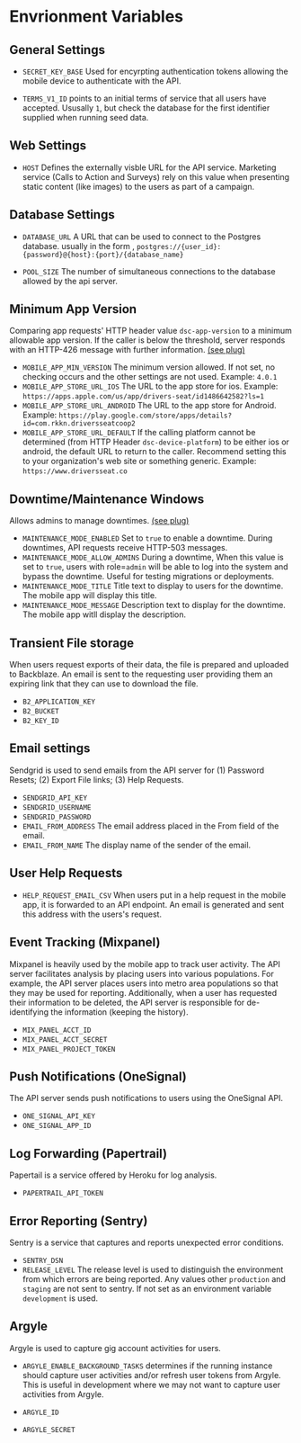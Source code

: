 # Envrionment Variables

## General Settings

* `SECRET_KEY_BASE`
  Used for encyrpting authentication tokens allowing the mobile device to authenticate with the API.
  <br/>

* `TERMS_V1_ID`
  points to an initial terms of service that all users have accepted. Ususally `1`, but check the database for the first identifier supplied when running seed data.

## Web Settings

* `HOST`
  Defines the externally visble URL for the API service.  Marketing service (Calls to Action and Surveys) rely on this value when presenting static content (like images) to the users as part of a campaign.

## Database Settings

* `DATABASE_URL`
  A URL that can be used to connect to the Postgres database.  usually in the form , `postgres://{user_id}:{password}@{host}:{port}/{database_name}`
  <br/>
  
* `POOL_SIZE`
  The number of simultaneous connections to the database allowed by the api server.

## Minimum App Version

Comparing app requests' HTTP header value `dsc-app-version` to a minimum allowable app version.  If the caller is below the threshold, server responds with an HTTP-426 message with further information.  [(see plug)](../../lib/dsc_web/plugs/out_of_date_app_version_plug.ex)

* `MOBILE_APP_MIN_VERSION`
  The minimum version allowed.  If not set, no checking occurs and the other settings are not used.  Example: `4.0.1`
  <br/>
* `MOBILE_APP_STORE_URL_IOS`
  The URL to the app store for ios.  Example: `https://apps.apple.com/us/app/drivers-seat/id1486642582?ls=1`
  <br/>
* `MOBILE_APP_STORE_URL_ANDROID`
  The URL to the app store for Android.  Example: `https://play.google.com/store/apps/details?id=com.rkkn.driversseatcoop2`
  <br/>
* `MOBILE_APP_STORE_URL_DEFAULT`
  If the calling platform cannot be determined (from HTTP Header `dsc-device-platform`) to be either ios or android, the default URL to return to the caller.  Recommend setting this to your organization's web site or something generic.  Example: `https://www.driversseat.co`

## Downtime/Maintenance Windows

Allows admins to manage downtimes.  [(see plug)](../../lib/dsc_web/plugs/app_downtime_plug.ex)

* `MAINTENANCE_MODE_ENABLED`
  Set to `true` to enable a downtime.  During downtimes, API requests receive HTTP-503 messages.
  <br/>
* `MAINTENANCE_MODE_ALLOW_ADMINS`
  During a downtime, When this value is set to `true`, users with role=`admin` will be able to log into the system and bypass the downtime.  Useful for testing migrations or deployments.
  <br/>
* `MAINTENANCE_MODE_TITLE`
  Title text to display to users for the downtime.  The mobile app will display this title.
  <br/>
* `MAINTENANCE_MODE_MESSAGE`
  Description text to display for the downtime.  The mobile app witll display the description.
  

## Transient File storage

When users request exports of their data, the file is prepared and uploaded to Backblaze.  An email is sent to the requesting user providing them an expiring link that they can use to download the file.

* `B2_APPLICATION_KEY`
* `B2_BUCKET`
* `B2_KEY_ID`

## Email settings

Sendgrid is used to send emails from the API server for (1) Password Resets; (2) Export File links; (3) Help Requests.

* `SENDGRID_API_KEY`
* `SENDGRID_USERNAME`
* `SENDGRID_PASSWORD`
* `EMAIL_FROM_ADDRESS`
  The email address placed in the From field of the email.
* `EMAIL_FROM_NAME`
  The display name of the sender of the email.

## User Help Requests

* `HELP_REQUEST_EMAIL_CSV`
  When users put in a help request in the mobile app, it is forwarded to an API endpoint.  An email is generated and sent this address with the users's request.


## Event Tracking (Mixpanel)

Mixpanel is heavily used by the mobile app to track user activity.  The API server facilitates analysis by placing users into various populations.  For example, the API server places users into metro area populations so that they may be used for reporting.  Additionally, when a user has requested their information to be deleted, the API server is responsible for de-identifying the information (keeping the history).

* `MIX_PANEL_ACCT_ID`
* `MIX_PANEL_ACCT_SECRET`
* `MIX_PANEL_PROJECT_TOKEN`

## Push Notifications (OneSignal)

The API server sends push notifications to users using the OneSignal API.

* `ONE_SIGNAL_API_KEY`
* `ONE_SIGNAL_APP_ID`

## Log Forwarding (Papertrail)

Papertail is a service offered by Heroku for log analysis.

* `PAPERTRAIL_API_TOKEN`

## Error Reporting (Sentry)

Sentry is a service that captures and reports unexpected error conditions.

* `SENTRY_DSN`
* `RELEASE_LEVEL`
  The release level is used to distinguish the environment from which errors are being reported.  Any values other `production` and `staging` are not sent to sentry.  If not set as an environment variable `development` is used.

## Argyle

Argyle is used to capture gig account activities for users.

* `ARGYLE_ENABLE_BACKGROUND_TASKS`
determines if the running instance should capture user activities and/or refresh user tokens from Argyle.  This is useful in development where we may not want to capture user activities from Argyle.

* `ARGYLE_ID`
* `ARGYLE_SECRET`
